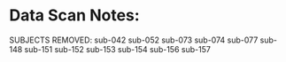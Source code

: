 # Data Scan Notes:

SUBJECTS REMOVED: 
sub-042 sub-052 sub-073 sub-074 sub-077 sub-148 sub-151 sub-152 sub-153 sub-154 sub-156 sub-157
